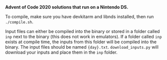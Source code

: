 <b>Advent of Code 2020 solutions that run on a Nintendo DS.</b>

To compile, make sure you have devkitarm and libnds installed, then run `./compile.sh`.

Input files can either be compiled into the binary or stored in a folder called `inp` next to the binary (this does not work in emulators).
If a folder called `inp` exists at compile time, the inputs from this folder will be compiled into the binary.
The input files should be named `{day}.txt`. `download_inputs.py` will download your inputs and place them in the `inp` folder.
